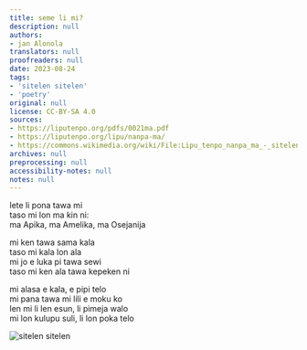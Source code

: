 ```yaml
---
title: seme li mi?
description: null
authors:
- jan Alonola
translators: null
proofreaders: null
date: 2023-08-24
tags:
- 'sitelen sitelen'
- 'poetry'
original: null
license: CC-BY-SA 4.0
sources:
- https://liputenpo.org/pdfs/0021ma.pdf
- https://liputenpo.org/lipu/nanpa-ma/
- https://commons.wikimedia.org/wiki/File:Lipu_tenpo_nanpa_ma_-_sitelen_sitelen.png
archives: null
preprocessing: null
accessibility-notes: null
notes: null
---
```


lete li pona tawa mi  
taso mi lon ma kin ni:  
ma Apika, ma Amelika, ma Osejanija

mi ken tawa sama kala  
taso mi kala lon ala  
mi jo e luka pi tawa sewi  
taso mi ken ala tawa kepeken ni

mi alasa e kala, e pipi telo  
mi pana tawa mi lili e moku ko  
len mi li len esun, li pimeja walo  
mi lon kulupu suli, li lon poka telo

![sitelen sitelen](https://upload.wikimedia.org/wikipedia/commons/5/55/Lipu_tenpo_nanpa_ma_-_sitelen_sitelen.png)